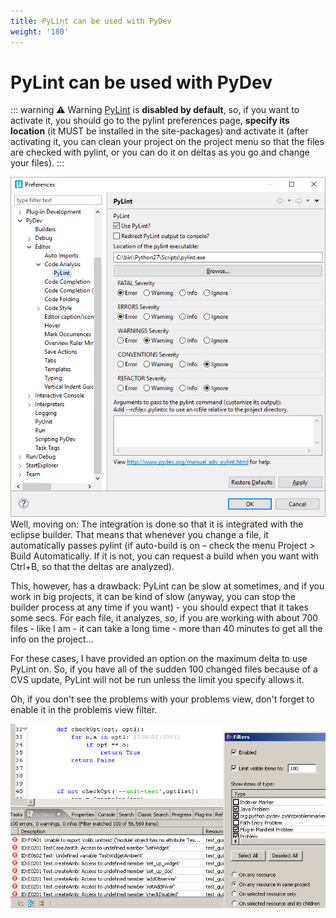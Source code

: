 ```yaml
---
title: PyLint can be used with PyDev
weight: '180'
---
```


# PyLint can be used with PyDev

::: warning ⚠️ Warning
[PyLint](http://www.logilab.org/projects/pylint) is **disabled by default**, so, if you want to activate it, you should go to the pylint preferences page, **specify its location** (it MUST be installed in the site-packages) and activate it (after activating it, you can clean your project on the project menu so that the files are checked with pylint, or you can do it on deltas as you go and change your files).
:::

![pylint_prefs](./pylint_prefs.png)
Well, moving on: The integration is done so that it is integrated with the eclipse builder. That means that whenever you change a file, it automatically passes pylint (if auto-build is on – check the menu Project > Build Automatically. If it is not, you can request a build when you want with Ctrl+B, so that the deltas are analyzed).

This, however, has a drawback: PyLint can be slow at sometimes, and if you work in big projects, it can be kind of slow (anyway, you can stop the builder process at any time if you want) - you should expect that it takes some secs. For each file, it analyzes, so, if you are working with about 700 files - like I am - it can take a long time - more than 40 minutes to get all the info on the project...

For these cases, I have provided an option on the maximum delta to use PyLint on. So, if you have all of the sudden 100 changed files because of a CVS update, PyLint will not be run unless the limit you specify allows it.

Oh, if you don't see the problems with your problems view, don't forget to enable it in the problems view filter.

![pylint](./pylint.png)
